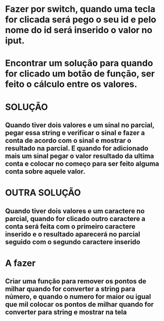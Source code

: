 # Fazer por switch, quando uma tecla for clicada será pego o seu id e pelo nome do id será inserido o valor no iput.

# Encontrar um solução para quando for clicado um botão de função, ser feito o cálculo entre os valores.

# SOLUÇÃO 
## Quando tiver dois valores e um sinal no parcial, pegar essa string e verificar o sinal e fazer a conta de acordo com o sinal e mostrar o resultado na parcial. E quando for adicionado mais um sinal pegar o valor resultado da ultima conta e colocar no começo para ser feito alguma conta sobre aquele valor.

# OUTRA SOLUÇÃO
## Quando tiver dois valores e um caractere no parcial, quando for clicado outro caractere a conta será feita com o primeiro caractere inserido e o resultado aparecerá no parcial seguido com o segundo caractere inserido

# A fazer
## Criar uma função para remover os pontos de milhar quando for converter a string para número, e quando o numero for maior ou igual que mil colocar os pontos de milhar quando for converter para string e mostrar na tela